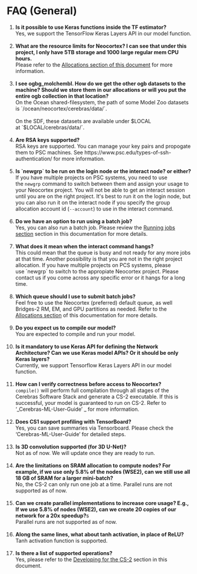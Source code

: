 # FAQ (General)


<ol>
 <li><strong>Is it possible to use Keras functions inside the TF estimator?</strong><br />
Yes, we support the TensorFlow Keras Layers API in our model function.
<br /> <br />
 </li>

<li><strong>What are the resource limits for Neocortex? I can see that under this project, I only have 5TB storage and 1000 large regular mem CPU hours.</strong><br />
   Please refer to the <a href="https://www.psc.edu/resources/neocortex/docs/allocations">Allocations section of this document</a> for more information.
<br /><br />
</li>

<li><strong>I see ogbg_molchembl. How do we get the other ogb datasets to the machine? Should we store them in our allocations or will you put the entire ogb collection in that location?</strong><br />
   On the Ocean shared-filesystem, the path of some Model Zoo datasets is `/ocean/neocortex/cerebras/data/`.<br /><br />
 On the SDF, these datasets are available under $LOCAL at `$LOCAL/cerebras/data/`.
<br /><br />
</li>

<li><strong>Are RSA keys supported?</strong><br />
   RSA keys are supported. You can manage your key pairs and propogate them to PSC machines. See https://www.psc.edu/types-of-ssh-authentication/ for more information.
<br /><br />
   </li>

<li><strong>Is `newgrp` to be run on the login node or the interact node? or either?</strong><br />
   If you have multiple projects on PSC systems, you need to use the <code>newgrp</code> command to switch between them and assign your usage to your Neocortex project. You will not be able to get an interact session until you are on the right project. It's best to run it on the login node, but you can also run it on the interact node if you specify the group allocation account id (<code>--account</code>) to use in the interact command.
<br /><br />
</li>

<li><strong>Do we have an option to run using a batch job?</strong><br />
   Yes, you can also run a batch job. Please review the <a href="https://www.psc.edu/resources/neocortex/docs/running-jobs">Running jobs section</a> section in this documentation for more details.
<br /><br />
</li>

<li><strong>What does it mean when the interact command hangs?</strong><br />
This could mean that the queue is busy and not ready for any more jobs at that time. Another possibility is that you are not in the right project allocation. If you have multiple projects on PCS systems, please use `newgrp` to switch to the appropiate Neocortex project. Please contact us if you come across any specific error or it hangs for a long time.
<br /><br />
</li>

<li><strong>Which queue should I use to submit batch jobs?</strong><br />
Feel free to use the Neocortex (preferred) default queue, as well Bridges-2 RM, EM, and GPU partitions as needed. Refer to the <a href="https://www.psc.edu/resources/neocortex/docs/allocations">Allocations section</a> of this documentation for more details.
<br /><br />
</li>

<li><strong>Do you expect us to compile our model?</strong><br />
   You are expected to compile and run your model.
   <br /><br />
</li>

<li><strong>Is it mandatory to use Keras API for defining the Network Architecture? Can we use Keras model APIs? Or it should be only Keras layers?</strong><br />
 Currently, we support Tensorflow Keras Layers API in our model function.
 <br /><br />
</li>

<li><strong>How can I verify correctness before access to Neocortex?</strong><br />
    <code>compile()</code> will perform full compilation through all stages of the Cerebras Software Stack and generate a CS-2 executable. If this is successful, your model is guaranteed to run on CS-2. Refer to ‘_Cerebras-ML-User-Guide’ _ for more information.
    <br /><br />
</li>

<li><strong>Does CS1 support profiling with TensorBoard?</strong><br />
    Yes, you can save summaries via Tensorboard. Please check the ‘Cerebras-ML-User-Guide’ for detailed steps.
<br /><br />
</li>
<li><strong>Is 3D convolution supported (for 3D U-Net)?</strong><br />
    Not as of now. We will update once they are ready to run.
<br /><br />
</li>
<li><strong>Are the limitations on SRAM allocation to compute nodes? For example, if we use only 5.8% of the nodes (WSE2), can we still use all 18 GB of SRAM for a larger mini-batch?</strong><br />
    No, the CS-2 can only run one job at a time. Parallel runs are not supported as of now.
<br /><br />
</li>
<li><strong>Can we create parallel implementations to increase core usage? E.g., If we use 5.8% of nodes (WSE2), can we create 20 copies of our network for a 20x speedup?</strong>s<br />
    Parallel runs are not supported as of now.
<br /><br />
</li>
<li><strong>Along the same lines, what about tanh activation, in place of ReLU?</strong><br />
    Tanh activation function is supported.
<br /><br />
</li>
<li><strong>Is there a list of supported operations?</strong><br />
    Yes, please refer to the <a href="https://www.psc.edu/resources/neocortex/docs/developing-for-cs">Developing for the CS-2</a> section in this document.
</li>
</ol>

